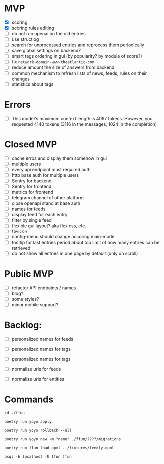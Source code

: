 
# MVP

- [x] scoring
- [x] scoring rules editing
- [ ] do not run openai on the old entries
- [ ] use structlog
- [ ] search for unprocessed entries and reprocess them periodically
- [ ] save global settings on backend?
- [ ] smart tags ordering in gui (by popularity? by module of score?)
- [ ] fix `network-domain-www-theatlantic-com`
- [ ] reduce amount the size of answers from backend
- [ ] common mechanism to refresh lists of news, feeds, rules on their changes
- [ ] statistics about tags

# Errors

- [ ] This model's maximum context length is 4097 tokens. However, you requested 4140 tokens (3116 in the messages, 1024 in the completion)

# Closed MVP

- [ ] cache erros and display them somehow in gui
- [ ] multiple users
- [ ] every api endpoint must required auth
- [ ] http base auth for multiple users
- [ ] Sentry for backend
- [ ] Sentry for frontend
- [ ] metrics for frontend
- [ ] telegram channel of other platform
- [ ] close openapi stand at base auth
- [ ] names for feeds
- [ ] display feed for each entry
- [ ] filter by single feed
- [ ] flexible gui layout? aka flex css, etc.
- [ ] favicon
- [ ] config-menu should change accoring main-mode
- [ ] tooltip for last entries period about top limit of how many entries can be retrieved
- [ ] do not show all entries in one page by default (only on scroll)

# Public MVP

- [ ] refactor API endpoints / names
- [ ] blog?
- [ ] some styles?
- [ ] minor mobile support?

# Backlog:

- [ ] personalized names for feeds
- [ ] personalized names for tags
- [ ] personalized names for tags
- [ ] normalize urls for feeds
- [ ] normalize urls for entities


# Commands

```
cd ./ffun

poetry run yoyo apply

poetry run yoyo rollback --all

poetry run yoyo new -m "name" ./ffun/????/migrations

poetry run ffun load-opml ../fixtures/feedly.opml

```

```
psql -h localhost -U ffun ffun

```

